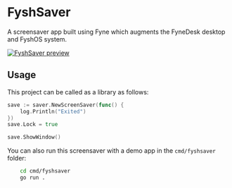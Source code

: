 # FyshSaver

A screensaver app built using Fyne which augments the FyneDesk desktop and FyshOS system.

[![FyshSaver preview](https://img.youtube.com/vi/GjSFY2-y4KU/0.jpg)](https://www.youtube.com/watch?v=GjSFY2-y4KU)

## Usage

This project can be called as a library as follows:

```go
save := saver.NewScreenSaver(func() {
	log.Println("Exited")
})
save.Lock = true

save.ShowWindow()
```

You can also run this screensaver with a demo app in the
`cmd/fyshsaver` folder:

```bash
    cd cmd/fyshsaver
    go run .
```
